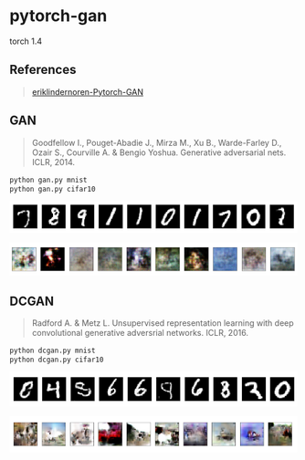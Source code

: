 

# pytorch-gan



torch 1.4



## References





> [eriklindernoren-Pytorch-GAN](https://github.com/eriklindernoren/PyTorch-GAN)





## GAN



> Goodfellow I., Pouget-Abadie J., Mirza M., Xu B., Warde-Farley D., Ozair S., Courville A. & Bengio Yoshua. Generative adversarial nets. ICLR, 2014.



```
python gan.py mnist
python gan.py cifar10
```



![image-20201114152402921](README.assets/image-20201114152402921.png)

![image-20201114152415092](README.assets/image-20201114152415092.png)



## DCGAN



> Radford A. & Metz L. Unsupervised representation learning with deep convolutional generative adversrial networks. ICLR, 2016.



```
python dcgan.py mnist
python dcgan.py cifar10
```



![image-20201114152843644](README.assets/image-20201114152843644.png)

![image-20201114152902804](README.assets/image-20201114152902804.png)